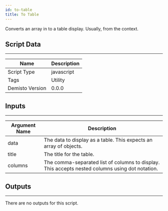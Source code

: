 ```yaml
---
id: to-table
title: To Table
---
```


Converts an array in to a table display. Usually, from the context.
## Script Data
---

| **Name** | **Description** |
| --- | --- |
| Script Type | javascript |
| Tags | Utility |
| Demisto Version | 0.0.0 |

## Inputs
---

| **Argument Name** | **Description** |
| --- | --- |
| data | The data to display as a table. This expects an array of objects. |
| title | The title for the table. |
| columns | The comma-separated list of columns to display. This accepts nested columns using dot notation. |

## Outputs
---
There are no outputs for this script.
